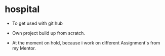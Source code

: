 # hospital
- To get used with git hub
- Own project build up from scratch.

- At the moment on hold, because i work on different Assignment's from my Mentor.
